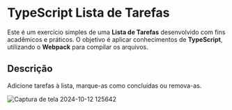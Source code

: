 # TypeScript Lista de Tarefas

Este é um exercício simples de uma **Lista de Tarefas** desenvolvido com fins acadêmicos e práticos. O objetivo é aplicar conhecimentos de **TypeScript**, utilizando o **Webpack** para compilar os arquivos.

## Descrição

Adicione tarefas à lista, marque-as como concluídas ou remova-as.

![Captura de tela 2024-10-12 125642](https://github.com/user-attachments/assets/2cad9988-8485-4e9a-a1e4-fa538559b2ed)
